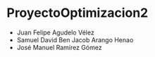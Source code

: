 # ProyectoOptimizacion2

* Juan Felipe Agudelo Vélez
* Samuel David Ben Jacob Arango Henao
* José Manuel Ramírez Gómez
